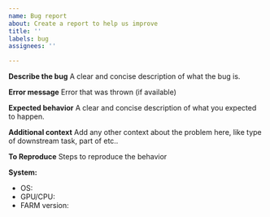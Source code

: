 ```yaml
---
name: Bug report
about: Create a report to help us improve
title: ''
labels: bug
assignees: ''

---
```


**Describe the bug**
A clear and concise description of what the bug is.

**Error message**
Error that was thrown (if available)

**Expected behavior**
A clear and concise description of what you expected to happen.

**Additional context**
Add any other context about the problem here, like type of downstream task, part of  etc.. 

**To Reproduce**
Steps to reproduce the behavior

**System:**
 - OS: 
 - GPU/CPU:
 - FARM version:
